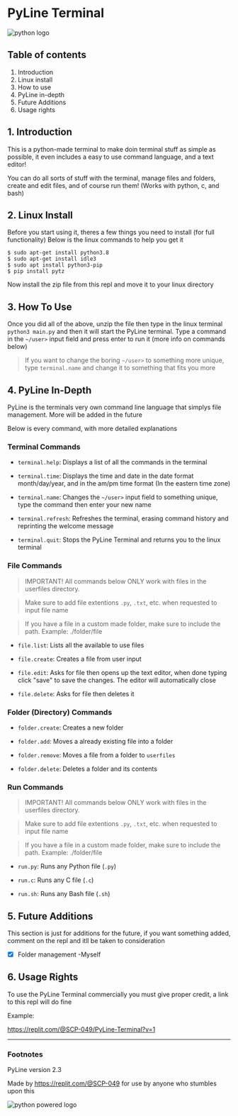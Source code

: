 # PyLine Terminal

![python logo](https://s3.dualstack.us-east-2.amazonaws.com/pythondotorg-assets/media/community/logos/python-logo-only.png)


## Table of contents
1. Introduction
2. Linux install
3. How to use
4. PyLine in-depth
5. Future Additions
6. Usage rights

## 1. Introduction

This is a python-made terminal to make doin terminal stuff as simple as possible, it even includes a easy to use command language, and a text editor!

You can do all sorts of stuff with the terminal, manage files and folders, create and edit files, and of course run them! (Works with python, c, and bash)

## 2. Linux Install

Before you start using it, theres a few things you need to install (for full functionality) Below is the linux commands to help you get it

```
$ sudo apt-get install python3.8
$ sudo apt-get install idle3
$ sudo apt install python3-pip
$ pip install pytz
```

Now install the zip file from this repl and move it to your linux directory

## 3. How To Use

Once you did all of the above, unzip the file then type in the linux terminal `python3 main.py` and then it will start the PyLine terminal. Type a command in the `~/user>` input field and press enter to run it (more info on commands below)

> If you want to change the boring `~/user>` to something more unique, type `terminal.name` and change it to something that fits you more


## 4. PyLine In-Depth 
PyLine is the terminals very own command line language that simplys file management. More will be added in the future

Below is every command, with more detailed explanations

### Terminal Commands

- `terminal.help`: Displays a list of all the commands in the terminal

- `terminal.time`: Displays the time and date in the date format month/day/year, and in the am/pm time format (In the eastern time zone)

- `terminal.name`: Changes the `~/user>` input field to something unique, type the command then enter your new name

- `terminal.refresh`: Refreshes the terminal, erasing command history and reprinting the welcome message

- `terminal.quit`: Stops the PyLine Terminal and returns you to the linux terminal

### File Commands
> IMPORTANT! All commands below ONLY work with files in the userfiles directory.

> Make sure to add file extentions `.py`, `.txt`, etc. when requested to input file name

> If you have a file in a custom made folder, make sure to include the path. Example: ./folder/file

- `file.list`: Lists all the available to use files

- `file.create`: Creates a file from user input

- `file.edit`: Asks for file then opens up the text editor, when done typing click "save" to save the changes. The editor will automatically close

- `file.delete`: Asks for file then deletes it

### Folder (Directory) Commands

- `folder.create`: Creates a new folder

- `folder.add`: Moves a already existing file into a folder

- `folder.remove`: Moves a file from a folder to `userfiles`

- `folder.delete`: Deletes a folder and its contents

### Run Commands
> IMPORTANT! All commands below ONLY work with files in the userfiles directory.

> Make sure to add file extentions `.py`, `.txt`, etc. when requested to input file name

> If you have a file in a custom made folder, make sure to include the path. Example: ./folder/file

- `run.py`: Runs any Python file (`.py`)

- `run.c`: Runs any C file (`.c`)

- `run.sh`: Runs any Bash file (`.sh`)

## 5. Future Additions

This section is just for additions for the future, if you want something added, comment on the repl and itll be taken to consideration

- [x] Folder management -Myself

## 6. Usage Rights

To use the PyLine Terminal commercially you must give proper credit, a link to this repl will do fine

Example:

https://replit.com/@SCP-049/PyLine-Terminal?v=1

---
### Footnotes

PyLine version 2.3

Made by https://replit.com/@SCP-049 for use by anyone who stumbles upon this

![python powered logo](https://www.python.org/static/community_logos/python-powered-w-100x40.png)